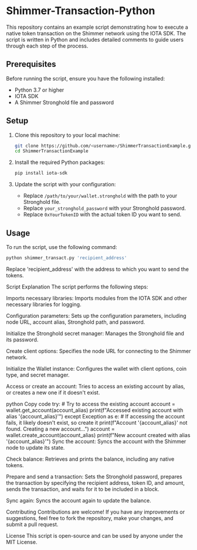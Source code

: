 # Shimmer-Transaction-Python

This repository contains an example script demonstrating how to execute a native token transaction on the Shimmer network using the IOTA SDK. The script is written in Python and includes detailed comments to guide users through each step of the process.

## Prerequisites

Before running the script, ensure you have the following installed:

- Python 3.7 or higher
- IOTA SDK
- A Shimmer Stronghold file and password

## Setup

1. Clone this repository to your local machine:
    ```bash
    git clone https://github.com/<username>/ShimmerTransactionExample.git
    cd ShimmerTransactionExample
    ```

2. Install the required Python packages:
    ```bash
    pip install iota-sdk
    ```

3. Update the script with your configuration:
    - Replace `/path/to/your/wallet.stronghold` with the path to your Stronghold file.
    - Replace `your_stronghold_password` with your Stronghold password.
    - Replace `0xYourTokenID` with the actual token ID you want to send.

## Usage

To run the script, use the following command:
```bash
python shimmer_transact.py 'recipient_address'
```

Replace 'recipient_address' with the address to which you want to send the tokens.

Script Explanation
The script performs the following steps:

Imports necessary libraries: Imports modules from the IOTA SDK and other necessary libraries for logging.

Configuration parameters: Sets up the configuration parameters, including node URL, account alias, Stronghold path, and password.

Initialize the Stronghold secret manager: Manages the Stronghold file and its password.

Create client options: Specifies the node URL for connecting to the Shimmer network.

Initialize the Wallet instance: Configures the wallet with client options, coin type, and secret manager.

Access or create an account: Tries to access an existing account by alias, or creates a new one if it doesn't exist.

python
Copy code
try:
    # Try to access the existing account
    account = wallet.get_account(account_alias)
    print(f"Accessed existing account with alias '{account_alias}'")
except Exception as e:
    # If accessing the account fails, it likely doesn't exist, so create it
    print(f"Account '{account_alias}' not found. Creating a new account...")
    account = wallet.create_account(account_alias)
    print(f"New account created with alias '{account_alias}'")
Sync the account: Syncs the account with the Shimmer node to update its state.

Check balance: Retrieves and prints the balance, including any native tokens.

Prepare and send a transaction: Sets the Stronghold password, prepares the transaction by specifying the recipient address, token ID, and amount, sends the transaction, and waits for it to be included in a block.

Sync again: Syncs the account again to update the balance.

Contributing
Contributions are welcome! If you have any improvements or suggestions, feel free to fork the repository, make your changes, and submit a pull request.

License
This script is open-source and can be used by anyone under the MIT License.

